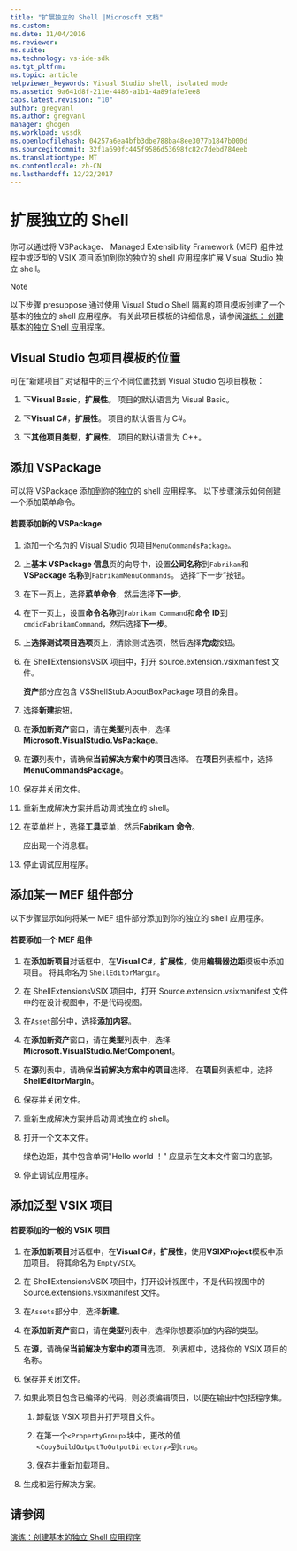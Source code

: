 ```yaml
---
title: "扩展独立的 Shell |Microsoft 文档"
ms.custom: 
ms.date: 11/04/2016
ms.reviewer: 
ms.suite: 
ms.technology: vs-ide-sdk
ms.tgt_pltfrm: 
ms.topic: article
helpviewer_keywords: Visual Studio shell, isolated mode
ms.assetid: 9a641d8f-211e-4486-a1b1-4a89fafe7ee8
caps.latest.revision: "10"
author: gregvanl
ms.author: gregvanl
manager: ghogen
ms.workload: vssdk
ms.openlocfilehash: 04257a6ea4bfb3dbe788ba48ee3077b1847b000d
ms.sourcegitcommit: 32f1a690fc445f9586d53698fc82c7debd784eeb
ms.translationtype: MT
ms.contentlocale: zh-CN
ms.lasthandoff: 12/22/2017
---
```

# <a name="extending-the-isolated-shell"></a>扩展独立的 Shell
你可以通过将 VSPackage、 Managed Extensibility Framework (MEF) 组件过程中或泛型的 VSIX 项目添加到你的独立的 shell 应用程序扩展 Visual Studio 独立 shell。  
  
> [!NOTE]
>  以下步骤 presuppose 通过使用 Visual Studio Shell 隔离的项目模板创建了一个基本的独立的 shell 应用程序。 有关此项目模板的详细信息，请参阅[演练： 创建基本的独立 Shell 应用程序](walkthrough-creating-a-basic-isolated-shell-application.md)。  
  
## <a name="locations-for-the-visual-studio-package-project-template"></a>Visual Studio 包项目模板的位置  
 可在“新建项目”  对话框中的三个不同位置找到 Visual Studio 包项目模板：  
  
1.  下**Visual Basic**，**扩展性**。 项目的默认语言为 Visual Basic。  
  
2.  下**Visual C#**，**扩展性**。 项目的默认语言为 C#。  
  
3.  下**其他项目类型**，**扩展性**。 项目的默认语言为 C++。  
  
## <a name="adding-a-vspackage"></a>添加 VSPackage  
 可以将 VSPackage 添加到你的独立的 shell 应用程序。 以下步骤演示如何创建一个添加菜单命令。  
  
#### <a name="to-add-a-new-vspackage"></a>若要添加新的 VSPackage  
  
1.  添加一个名为的 Visual Studio 包项目`MenuCommandsPackage`。  
  
2.  上**基本 VSPackage 信息**页的向导中，设置**公司名称**到`Fabrikam`和**VSPackage 名称**到`FabrikamMenuCommands`。 选择“下一步”按钮。  
  
3.  在下一页上，选择**菜单命令**，然后选择**下一步**。  
  
4.  在下一页上，设置**命令名称**到`Fabrikam Command`和**命令 ID**到`cmdidFabrikamCommand`，然后选择**下一步**。  
  
5.  上**选择测试项目选项**页上，清除测试选项，然后选择**完成**按钮。  
  
6.  在 ShellExtensionsVSIX 项目中，打开 source.extension.vsixmanifest 文件。  
  
     **资产**部分应包含 VSShellStub.AboutBoxPackage 项目的条目。  
  
7.  选择**新建**按钮。  
  
8.  在**添加新资产**窗口，请在**类型**列表中，选择**Microsoft.VisualStudio.VsPackage**。  
  
9. 在**源**列表中，请确保**当前解决方案中的项目**选择。 在**项目**列表框中，选择**MenuCommandsPackage**。  
  
10. 保存并关闭文件。  
  
11. 重新生成解决方案并启动调试独立的 shell。  
  
12. 在菜单栏上，选择**工具**菜单，然后**Fabrikam 命令**。  
  
     应出现一个消息框。  
  
13. 停止调试应用程序。  
  
## <a name="adding-a-mef-component-part"></a>添加某一 MEF 组件部分  
 以下步骤显示如何将某一 MEF 组件部分添加到你的独立的 shell 应用程序。  
  
#### <a name="to-add-a-mef-component"></a>若要添加一个 MEF 组件  
  
1.  在**添加新项目**对话框中，在**Visual C#**，**扩展性**，使用**编辑器边距**模板中添加项目。 将其命名为 `ShellEditorMargin`。  
  
2.  在 ShellExtensionsVSIX 项目中，打开 Source.extension.vsixmanifest 文件中的在设计视图中，不是代码视图。  
  
3.  在`Asset`部分中，选择**添加内容**。  
  
4.  在**添加新资产**窗口，请在**类型**列表中，选择**Microsoft.VisualStudio.MefComponent**。  
  
5.  在**源**列表中，请确保**当前解决方案中的项目**选择。 在**项目**列表框中，选择**ShellEditorMargin**。  
  
6.  保存并关闭文件。  
  
7.  重新生成解决方案并启动调试独立的 shell。  
  
8.  打开一个文本文件。  
  
     绿色边距，其中包含单词"Hello world ！" 应显示在文本文件窗口的底部。  
  
9. 停止调试应用程序。  
  
## <a name="adding-a-generic-vsix-project"></a>添加泛型 VSIX 项目  
  
#### <a name="to-add-a-generic-vsix-project"></a>若要添加的一般的 VSIX 项目  
  
1.  在**添加新项目**对话框中，在**Visual C#**，**扩展性**，使用**VSIXProject**模板中添加项目。 将其命名为 `EmptyVSIX`。  
  
2.  在 ShellExtensionsVSIX 项目中，打开设计视图中，不是代码视图中的 Source.extensions.vsixmanifest 文件。  
  
3.  在`Assets`部分中，选择**新建**。  
  
4.  在**添加新资产**窗口，请在**类型**列表中，选择你想要添加的内容的类型。  
  
5.  在**源**，请确保**当前解决方案中的项目**选项。 列表框中，选择你的 VSIX 项目的名称。  
  
6.  保存并关闭文件。  
  
7.  如果此项目包含已编译的代码，则必须编辑项目，以便在输出中包括程序集。  
  
    1.  卸载该 VSIX 项目并打开项目文件。  
  
    2.  在第一个`<PropertyGroup>`块中，更改的值`<CopyBuildOutputToOutputDirectory>`到`true`。  
  
    3.  保存并重新加载项目。  
  
8.  生成和运行解决方案。  
  
## <a name="see-also"></a>请参阅  
 [演练：创建基本的独立 Shell 应用程序](walkthrough-creating-a-basic-isolated-shell-application.md)